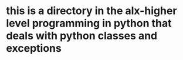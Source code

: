 # this is a directory in the alx-higher level programming in python that deals with python classes and exceptions
